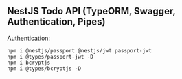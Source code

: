 ## NestJS Todo API (TypeORM, Swagger, Authentication, Pipes)

Authentication:

```
npm i @nestjs/passport @nestjs/jwt passport-jwt
npm i @types/passport-jwt -D
npm i bcryptjs
npm i @types/bcryptjs -D
```